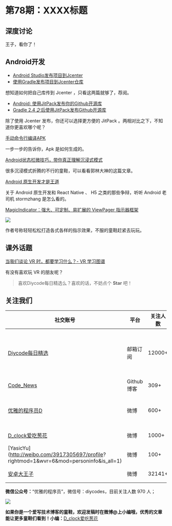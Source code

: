# 第78期：XXXX标题

## 深度讨论

[]()

王子，看你了！

## Android开发

- [Android Studio发布项目到Jcenter](http://blog.saymagic.cn/2015/02/16/release-library-to-jcenter.html)
- [使用Gradle发布项目到Jcenter仓库](http://rocko.xyz/2015/02/02/%E4%BD%BF%E7%94%A8Gradle%E5%8F%91%E5%B8%83%E9%A1%B9%E7%9B%AE%E5%88%B0JCenter%E4%BB%93%E5%BA%93/)

想知道如何把自己库传到 Jcenter ，只看这两篇就够了，荐阅。

- [Android: 使用JitPack发布你的Github开源库](http://www.dss886.com/android/2015/10/17/16-23)
- [Gradle 2.4 之后使用JitPack发布Github开源库](http://2tu.github.io/2015/11/16/JitPack/)

除了使用 Jcenter 发布，你还可以选择更方便的 JitPack 。两相对比之下，不知道你更喜欢哪个呢？

[手动命令行编译APK](https://zhuanlan.zhihu.com/p/22302525)

一步一步的告诉你，Apk 是如何生成的。

[Android状态栏微技巧，带你真正理解沉浸式模式](http://blog.csdn.net/guolin_blog/article/details/51763825)

很多沉浸模式折腾的不行的童鞋，可以看看郭林大神的这篇文章。

[Android 原生开发才是王道](http://mp.weixin.qq.com/s?__biz=MzA4NTQwNDcyMA==&mid=2650662198&idx=1&sn=4957436e547745c23c884873ffa46e6f&scene=4#wechat_redirect)

关于 Android 原生开发和 React Native 、 H5 之类的那些争辩，听听 Android 老司机 stormzhang 是怎么看的。

[MagicIndicator：强大、可定制、易扩展的 ViewPager 指示器框架](https://github.com/hackware1993/MagicIndicator)

![](https://github.com/hackware1993/MagicIndicator/raw/master/magicindicator.gif)

作者号称轻轻松松打造各式各样的指示效果，不服的童鞋赶紧去玩玩。

## 课外话题

[当我们谈论 VR 时，都要学习什么？- VR 学习图谱](https://zhuanlan.zhihu.com/p/22294273)

有没有喜欢玩 VR 的朋友呢？

> 喜欢Diycode每日精选么？喜欢的话，不妨点个 **Star** 吧！

## 关注我们

| 社交账号  |  平台  | 关注人数 | 说明 |
| -------- | -------- | -------- | -------- |
| [Diycode每日精选](http://list.qq.com/cgi-bin/qf_invite?id=d469993d2c888e971c0fbb2309c4d84256968386b126b967)|   邮箱订阅  | 12000+ | 每日分享一次Android、iOS、Swfit技术干货  |
| [Code_News](https://github.com/DiyCodes/code_news) |    Github博客  |309+ | 每日邮件推送列表  |
| [优雅的程序员D](http://weibo.com/u/5891258264) |   微博  | 600+ | 官方微博，每日分享开源信息  |
| [D_clock爱吃葱花](http://weibo.com/u/2480694892)  |   微博  | 1000+ | 日报发起人  |
|[YasicYu](http://weibo.com/3917305697/profile? rightmod=1&wvr=6&mod=personinfo&is_all=1)  |   微博  | 100+ | 日报发起人  |
|[安卓大王子](http://weibo.com/apkbus/)   |   微博  | 32141+ | 日报发起人  |



**微信公众号：**“优雅的程序员”，微信号：diycodes，目前关注人数 970 人；

![](http://upload-images.jianshu.io/upload_images/1846413-b42abfa70f909099.jpg?imageMogr2/auto-orient/strip%7CimageView2/2/w/1240)

**如果你是一个爱写技术博客的童鞋，欢迎发稿时在微博@上小编哦，优秀的文章能让更多童鞋们看到！小编：**[D_clock爱吃葱花](http://weibo.com/2480694892/profile?rightmod=1&wvr=6&mod=personinfo&is_all=1)